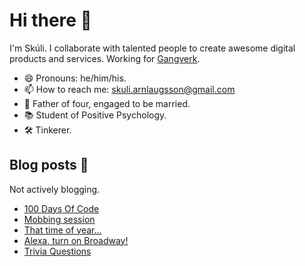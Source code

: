 # Hi there 👋

I'm Skúli. I collaborate with talented people to create awesome digital products and services. Working for [Gangverk](https://www.gangverk.is).

- 😄 Pronouns: he/him/his.
- 📫 How to reach me: <a href="mailto:skuli.arnlaugsson@gmail.com">skuli.arnlaugsson@gmail.com</a>
- 🏡 Father of four, engaged to be married.
- 📚 Student of Positive Psychology.
- 🛠 Tinkerer.

## Blog posts 📒
Not actively blogging.

<!-- BLOG-POST-LIST:START -->
- [100 Days Of Code](https://arnlaugsson.info/posts/2021/05/100days/)
- [Mobbing session](https://arnlaugsson.info/posts/2021/02/mobbing/)
- [That time of year...](https://arnlaugsson.info/posts/2020/12/thattimeofyear/)
- [Alexa, turn on Broadway!](https://arnlaugsson.info/posts/2020/10/homeautomation/)
- [Trivia Questions](https://arnlaugsson.info/posts/2020/09/triviagame/)
<!-- BLOG-POST-LIST:END -->
